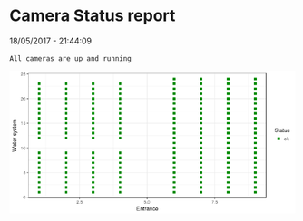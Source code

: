 Camera Status report
================
18/05/2017 - 21:44:09

    All cameras are up and running

![](camreport_files/figure-markdown_github/unnamed-chunk-2-1.png)
